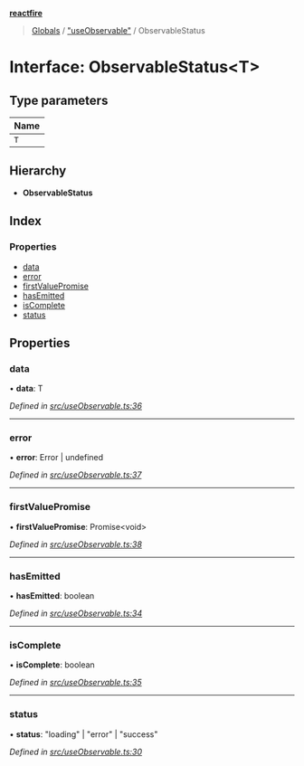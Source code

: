 **[reactfire](../README.md)**

> [Globals](../globals.md) / ["useObservable"](../modules/_useobservable_.md) / ObservableStatus

# Interface: ObservableStatus\<T>

## Type parameters

Name |
------ |
`T` |

## Hierarchy

* **ObservableStatus**

## Index

### Properties

* [data](_useobservable_.observablestatus.md#data)
* [error](_useobservable_.observablestatus.md#error)
* [firstValuePromise](_useobservable_.observablestatus.md#firstvaluepromise)
* [hasEmitted](_useobservable_.observablestatus.md#hasemitted)
* [isComplete](_useobservable_.observablestatus.md#iscomplete)
* [status](_useobservable_.observablestatus.md#status)

## Properties

### data

•  **data**: T

*Defined in [src/useObservable.ts:36](https://github.com/FirebaseExtended/reactfire/blob/master/src/useObservable.ts#L36)*

___

### error

•  **error**: Error \| undefined

*Defined in [src/useObservable.ts:37](https://github.com/FirebaseExtended/reactfire/blob/master/src/useObservable.ts#L37)*

___

### firstValuePromise

•  **firstValuePromise**: Promise\<void>

*Defined in [src/useObservable.ts:38](https://github.com/FirebaseExtended/reactfire/blob/master/src/useObservable.ts#L38)*

___

### hasEmitted

•  **hasEmitted**: boolean

*Defined in [src/useObservable.ts:34](https://github.com/FirebaseExtended/reactfire/blob/master/src/useObservable.ts#L34)*

___

### isComplete

•  **isComplete**: boolean

*Defined in [src/useObservable.ts:35](https://github.com/FirebaseExtended/reactfire/blob/master/src/useObservable.ts#L35)*

___

### status

•  **status**: \"loading\" \| \"error\" \| \"success\"

*Defined in [src/useObservable.ts:30](https://github.com/FirebaseExtended/reactfire/blob/master/src/useObservable.ts#L30)*
